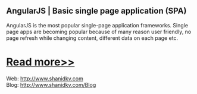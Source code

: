 <h2>AngularJS | Basic single page application (SPA)</h2>

AngularJS is the most popular single-page application frameworks. Single page apps are becoming popular because of many reason user friendly, no page refresh while changing content, different data on each page etc.

<a href="http://www.shanidkv.com/blog/angularjs-basic-single-page-application-spa">Read more>></a>
==============================================================================================================
Web: http://www.shanidkv.com<br/>
Blog: http://www.shanidkv.com/Blog
